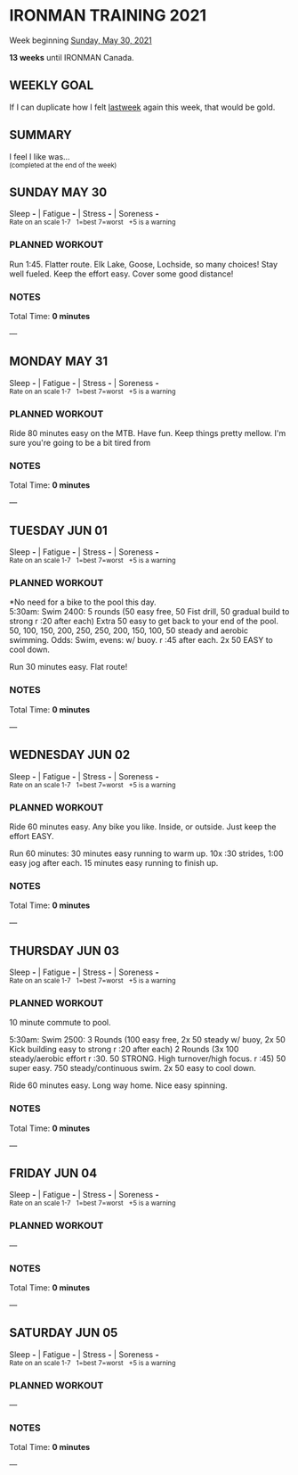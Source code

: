 # IRONMAN TRAINING 2021
Week beginning [Sunday, May 30, 2021](javascript:flick('sun');)

**13 weeks** until IRONMAN Canada.

## WEEKLY GOAL
If I can duplicate how I felt [lastweek](ironman2021-14weeksout) again this week, that would be gold.

## SUMMARY
I feel I like was...  
<sup>(completed at the end of the week)</sup>
<!--OVERTRAINING|ON THE EDGE|STAYING CONSISTENT|LAGGING A BIT-->


<!---->
## SUNDAY MAY 30
Sleep **-** | Fatigue **-** | Stress **-** | Soreness **-**  
<sup>Rate on an scale 1-7 &nbsp; 1=best 7=worst &nbsp; +5 is a warning</sup>

### PLANNED WORKOUT
Run 1:45. Flatter route. Elk Lake, Goose, Lochside, so many choices! 
Stay well fueled. Keep the effort easy. Cover some good distance!

### NOTES
Total Time: **0 minutes**

&mdash; 


<!---->
## MONDAY MAY 31
Sleep **-** | Fatigue **-** | Stress **-** | Soreness **-**  
<sup>Rate on an scale 1-7 &nbsp; 1=best 7=worst &nbsp; +5 is a warning</sup>

### PLANNED WORKOUT
Ride 80 minutes easy on the MTB. Have fun. Keep things pretty mellow. I'm sure you're going to be a bit tired from

### NOTES
Total Time: **0 minutes**

&mdash; 


<!---->
## TUESDAY JUN 01
Sleep **-** | Fatigue **-** | Stress **-** | Soreness **-**  
<sup>Rate on an scale 1-7 &nbsp; 1=best 7=worst &nbsp; +5 is a warning</sup>

### PLANNED WORKOUT
*No need for a bike to the pool this day.   
5:30am: Swim 2400: 
5 rounds (50 easy free, 50 Fist drill, 50 gradual build to strong r :20 after each) Extra 50 easy to get back to your end of the pool. 
50, 100, 150, 200, 250, 250, 200, 150, 100, 50 steady and aerobic swimming. Odds: Swim, evens: w/ buoy. r :45 after each. 
2x 50 EASY to cool down.

Run 30 minutes easy. Flat route!

### NOTES
Total Time: **0 minutes**

&mdash; 


<!---->
## WEDNESDAY JUN 02
Sleep **-** | Fatigue **-** | Stress **-** | Soreness **-**  
<sup>Rate on an scale 1-7 &nbsp; 1=best 7=worst &nbsp; +5 is a warning</sup>

### PLANNED WORKOUT
Ride 60 minutes easy. Any bike you like. Inside, or outside. Just keep the effort EASY. 

Run 60 minutes: 30 minutes easy running to warm up. 10x :30 strides, 1:00 easy jog after each. 15 minutes easy running to finish up.

### NOTES
Total Time: **0 minutes**

&mdash; 


<!---->
## THURSDAY JUN 03
Sleep **-** | Fatigue **-** | Stress **-** | Soreness **-**  
<sup>Rate on an scale 1-7 &nbsp; 1=best 7=worst &nbsp; +5 is a warning</sup>

### PLANNED WORKOUT
10 minute commute to pool.

5:30am: Swim 2500: 
3 Rounds (100 easy free, 2x 50 steady w/ buoy, 2x 50 Kick building easy to strong r :20 after each)
2 Rounds (3x 100 steady/aerobic effort r :30. 50 STRONG. High turnover/high focus. r :45)
50 super easy. 
750 steady/continuous swim. 
2x 50 easy to cool down.

Ride 60 minutes easy. Long way home. Nice easy spinning. 

### NOTES
Total Time: **0 minutes**

&mdash; 


<!---->
## FRIDAY JUN 04
Sleep **-** | Fatigue **-** | Stress **-** | Soreness **-**  
<sup>Rate on an scale 1-7 &nbsp; 1=best 7=worst &nbsp; +5 is a warning</sup>

### PLANNED WORKOUT
&mdash; 

### NOTES
Total Time: **0 minutes**

&mdash; 


<!---->
## SATURDAY JUN 05
Sleep **-** | Fatigue **-** | Stress **-** | Soreness **-**  
<sup>Rate on an scale 1-7 &nbsp; 1=best 7=worst &nbsp; +5 is a warning</sup>

### PLANNED WORKOUT
&mdash; 

### NOTES
Total Time: **0 minutes**

&mdash; 


<!---->